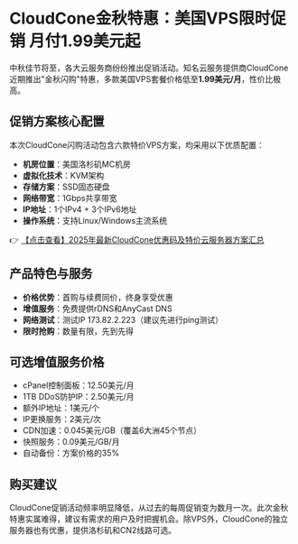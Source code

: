 # CloudCone金秋特惠：美国VPS限时促销 月付1.99美元起

中秋佳节将至，各大云服务商纷纷推出促销活动。知名云服务提供商CloudCone近期推出"金秋闪购"特惠，多款美国VPS套餐价格低至**1.99美元/月**，性价比极高。

## 促销方案核心配置

本次CloudCone闪购活动包含六款特价VPS方案，均采用以下优质配置：
- **机房位置**：美国洛杉矶MC机房
- **虚拟化技术**：KVM架构
- **存储方案**：SSD固态硬盘
- **网络带宽**：1Gbps共享带宽
- **IP地址**：1个IPv4 + 3个IPv6地址
- **操作系统**：支持Linux/Windows主流系统

👉 [【点击查看】2025年最新CloudCone优惠码及特价云服务器方案汇总](https://bit.ly/Cloudcone)

## 产品特色与服务
- **价格优势**：首购与续费同价，终身享受优惠
- **增值服务**：免费提供rDNS和AnyCast DNS
- **网络测试**：测试IP 173.82.2.223（建议先进行ping测试）
- **限时抢购**：数量有限，先到先得

## 可选增值服务价格
- cPanel控制面板：12.50美元/月
- 1TB DDoS防护IP：2.50美元/月
- 额外IP地址：1美元/个
- IP更换服务：2美元/次
- CDN加速：0.045美元/GB（覆盖6大洲45个节点）
- 快照服务：0.09美元/GB/月
- 自动备份：方案价格的35%

## 购买建议
CloudCone促销活动频率明显降低，从过去的每周促销变为数月一次。此次金秋特惠实属难得，建议有需求的用户及时把握机会。除VPS外，CloudCone的独立服务器也有优惠，提供洛杉矶和CN2线路可选。